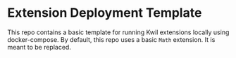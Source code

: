 # Extension Deployment Template

This repo contains a basic template for running Kwil extensions locally using docker-compose.  By default, this repo uses a basic `Math` extension. It is meant
to be replaced.